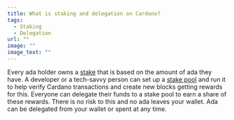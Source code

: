 ```yaml
---
title: What is staking and delegation on Cardano?
tags:
  - Staking
  - Delegation
url: ""
image: ""
image_text: ""
---
```



Every ada holder owns a [stake](https://www.essentialcardano.io/faq/what-is-stake) that is based on the amount of ada they have. A developer or a tech-savvy person can set up a [stake pool](https://www.essentialcardano.io/faq/what-is-a-stake-pool) and run it to help verify Cardano transactions and create new blocks getting rewards for this. Everyone can delegate their funds to a stake pool to earn a share of these rewards. There is no risk to this and no ada leaves your wallet. Ada can be delegated from your wallet or spent at any time.
